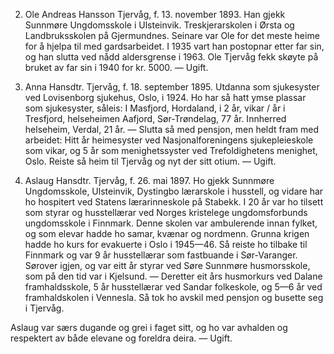 2. Ole Andreas Hansson Tjervåg, f. 13. november 1893. Han gjekk Sunnmøre Ungdomsskole i Ulsteinvik. Treskjerarskolen i Ørsta og Landbruksskolen på Gjermundnes. Seinare var Ole for det meste heime for å hjelpa til med gardsarbeidet. I 1935 vart han postopnar etter far sin, og han slutta ved nådd aldersgrense i 1963. Ole Tjervåg fekk skøyte på bruket av far sin i 1940 for kr. 5000. — Ugift.

3. Anna Hansdtr. Tjervåg, f. 18. september 1895. Utdanna som sjukesyster ved Lovisenborg sjukehus, Oslo, i 1924. Ho har så hatt ymse plassar som sjukesyster, såleis: I Masfjord, Hordaland, i 2 år, vikar / år i Tresfjord, helseheimen Aafjord,
Sør-Trøndelag, 77 år. Innherred helseheim, Verdal, 21 år. — Slutta så med pensjon, men heldt fram med arbeidet: Hitt år heimesyster ved Nasjonalforeningens sjukepleieskole som vikar, og 5 år som menighetssyster ved Trefoldighetens menighet, Oslo. Reiste så heim til Tjervåg og nyt der sitt otium. — Ugift.

4. Aslaug Hansdtr. Tjervåg, f. 26. mai 1897. Ho gjekk Sunnmøre Ungdomsskole, Ulsteinvik, Dystingbo lærarskole i husstell, og vidare har ho hospitert ved Statens lærarinneskole på Stabekk. I 20 år var ho tilsett som styrar og husstellærar ved Norges kristelege ungdomsforbunds ungdomsskole i Finnmark. Denne skolen var ambulerende innan fylket, og som elevar hadde ho samar, kvænar og nordmenn. Grunna krigen hadde ho kurs for evakuerte i Oslo i 1945—46. Så reiste ho tilbake til Finnmark og var 9 år husstellærar som fastbuande i Sør-Varanger. Sørover igjen, og var eitt år styrar ved Søre Sunnmøre husmorsskole, som på den tid var i Kjelsund. — Deretter eit års husmorkurs ved Dalane framhaldsskole, 5 år husstellærar ved Sandar folkeskole, og 5—6 år ved framhaldskolen i Vennesla. Så tok ho avskil med pensjon og busette seg i Tjervåg.

Aslaug var særs dugande og grei i faget sitt, og ho var avhalden og respektert av både elevane og foreldra deira. — Ugift.